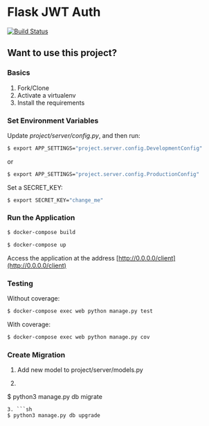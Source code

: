 # Flask JWT Auth

[![Build Status](https://travis-ci.org/IvanHreskiv/squareGameServerFlask.svg?branch=master)](https://travis-ci.org/IvanHreskiv/squareGameServerFlask)

## Want to use this project?

### Basics

1. Fork/Clone
1. Activate a virtualenv
1. Install the requirements

### Set Environment Variables

Update *project/server/config.py*, and then run:

```sh
$ export APP_SETTINGS="project.server.config.DevelopmentConfig"
```

or

```sh
$ export APP_SETTINGS="project.server.config.ProductionConfig"
```

Set a SECRET_KEY:

```sh
$ export SECRET_KEY="change_me"
```

### Run the Application

```sh
$ docker-compose build
```
```sh
$ docker-compose up
```

Access the application at the address [http://0.0.0.0/client](http://0.0.0.0/client)

### Testing

Without coverage:

```sh
$ docker-compose exec web python manage.py test
```

With coverage:

```sh
$ docker-compose exec web python manage.py cov
```

### Create Migration
 1. Add new model to project/server/models.py
 2. ```sh
 $ python3 manage.py db migrate
 ```
 3. ```sh
 $ python3 manage.py db upgrade
 ```
